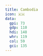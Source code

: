 ```yaml
---
title: Cambodia
icon: 🇰🇭
data:
  gpi: 73
  gdp: 110
  hdi: 148
  whr: 119
  col: 59
  gci: 135
---
```


